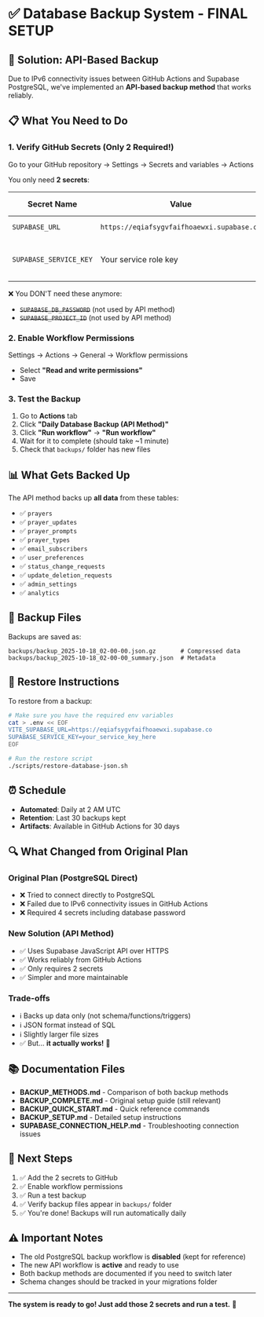 # ✅ Database Backup System - FINAL SETUP

## 🎯 Solution: API-Based Backup

Due to IPv6 connectivity issues between GitHub Actions and Supabase PostgreSQL, we've implemented an **API-based backup method** that works reliably.

## 📋 What You Need to Do

### 1. Verify GitHub Secrets (Only 2 Required!)

Go to your GitHub repository → Settings → Secrets and variables → Actions

You only need **2 secrets**:

| Secret Name | Value | Where to Find It |
|-------------|-------|------------------|
| `SUPABASE_URL` | `https://eqiafsygvfaifhoaewxi.supabase.co` | Already in your `.env` |
| `SUPABASE_SERVICE_KEY` | Your service role key | Supabase → Settings → API → service_role |

❌ You DON'T need these anymore:
- ~~`SUPABASE_DB_PASSWORD`~~ (not used by API method)
- ~~`SUPABASE_PROJECT_ID`~~ (not used by API method)

### 2. Enable Workflow Permissions

Settings → Actions → General → Workflow permissions
- Select **"Read and write permissions"**
- Save

### 3. Test the Backup

1. Go to **Actions** tab
2. Click **"Daily Database Backup (API Method)"**
3. Click **"Run workflow"** → **"Run workflow"**
4. Wait for it to complete (should take ~1 minute)
5. Check that `backups/` folder has new files

## 📊 What Gets Backed Up

The API method backs up **all data** from these tables:
- ✅ `prayers`
- ✅ `prayer_updates`
- ✅ `prayer_prompts`
- ✅ `prayer_types`
- ✅ `email_subscribers`
- ✅ `user_preferences`
- ✅ `status_change_requests`
- ✅ `update_deletion_requests`
- ✅ `admin_settings`
- ✅ `analytics`

## 📁 Backup Files

Backups are saved as:
```
backups/backup_2025-10-18_02-00-00.json.gz       # Compressed data
backups/backup_2025-10-18_02-00-00_summary.json  # Metadata
```

## 🔄 Restore Instructions

To restore from a backup:

```bash
# Make sure you have the required env variables
cat > .env << EOF
VITE_SUPABASE_URL=https://eqiafsygvfaifhoaewxi.supabase.co
SUPABASE_SERVICE_KEY=your_service_key_here
EOF

# Run the restore script
./scripts/restore-database-json.sh
```

## ⏰ Schedule

- **Automated**: Daily at 2 AM UTC
- **Retention**: Last 30 backups kept
- **Artifacts**: Available in GitHub Actions for 30 days

## 🔍 What Changed from Original Plan

### Original Plan (PostgreSQL Direct)
- ❌ Tried to connect directly to PostgreSQL
- ❌ Failed due to IPv6 connectivity issues in GitHub Actions
- ❌ Required 4 secrets including database password

### New Solution (API Method)
- ✅ Uses Supabase JavaScript API over HTTPS
- ✅ Works reliably from GitHub Actions
- ✅ Only requires 2 secrets
- ✅ Simpler and more maintainable

### Trade-offs
- ℹ️ Backs up data only (not schema/functions/triggers)
- ℹ️ JSON format instead of SQL
- ℹ️ Slightly larger file sizes
- ✅ But... **it actually works!** 🎉

## 📚 Documentation Files

- **BACKUP_METHODS.md** - Comparison of both backup methods
- **BACKUP_COMPLETE.md** - Original setup guide (still relevant)
- **BACKUP_QUICK_START.md** - Quick reference commands
- **BACKUP_SETUP.md** - Detailed setup instructions
- **SUPABASE_CONNECTION_HELP.md** - Troubleshooting connection issues

## 🎉 Next Steps

1. ✅ Add the 2 secrets to GitHub
2. ✅ Enable workflow permissions  
3. ✅ Run a test backup
4. ✅ Verify backup files appear in `backups/` folder
5. ✅ You're done! Backups will run automatically daily

## ⚠️ Important Notes

- The old PostgreSQL backup workflow is **disabled** (kept for reference)
- The new API workflow is **active** and ready to use
- Both backup methods are documented if you need to switch later
- Schema changes should be tracked in your migrations folder

---

**The system is ready to go! Just add those 2 secrets and run a test.** 🚀

